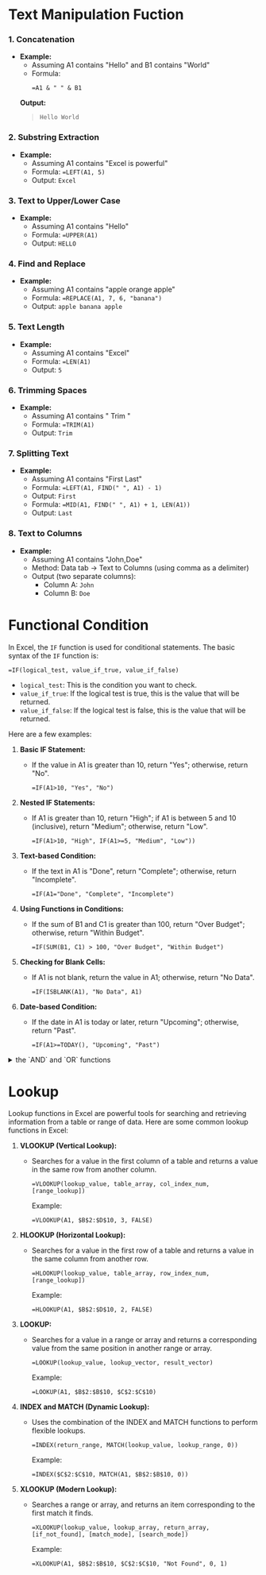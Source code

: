 
# Text Manipulation Fuction 

### 1. Concatenation
   - **Example:**
     - Assuming A1 contains "Hello" and B1 contains "World"
     - Formula:
       ```excel
       =A1 & " " & B1
       ```
      **Output:**
     >`Hello World`

### 2. Substring Extraction
   - **Example:**
     - Assuming A1 contains "Excel is powerful"
     - Formula: `=LEFT(A1, 5)`
     - Output: `Excel`

### 3. **Text to Upper/Lower Case**
   - **Example:**
     - Assuming A1 contains "Hello"
     - Formula: `=UPPER(A1)`
     - Output: `HELLO`

### 4. **Find and Replace**
   - **Example:**
     - Assuming A1 contains "apple orange apple"
     - Formula: `=REPLACE(A1, 7, 6, "banana")`
     - Output: `apple banana apple`

### 5. **Text Length**
   - **Example:**
     - Assuming A1 contains "Excel"
     - Formula: `=LEN(A1)`
     - Output: `5`

### 6. **Trimming Spaces**
   - **Example:**
     - Assuming A1 contains "   Trim   "
     - Formula: `=TRIM(A1)`
     - Output: `Trim`

### 7. **Splitting Text**
   - **Example:**
     - Assuming A1 contains "First Last"
     - Formula: `=LEFT(A1, FIND(" ", A1) - 1)`
     - Output: `First`
     - Formula: `=MID(A1, FIND(" ", A1) + 1, LEN(A1))`
     - Output: `Last`

### 8. **Text to Columns**
   - **Example:**
     - Assuming A1 contains "John,Doe"
     - Method: Data tab -> Text to Columns (using comma as a delimiter)
     - Output (two separate columns): 
       - Column A: `John`
       - Column B: `Doe`

# Functional Condition

In Excel, the `IF` function is used for conditional statements. The basic syntax of the `IF` function is:

```excel
=IF(logical_test, value_if_true, value_if_false)
```

- `logical_test`: This is the condition you want to check.
- `value_if_true`: If the logical test is true, this is the value that will be returned.
- `value_if_false`: If the logical test is false, this is the value that will be returned.

Here are a few examples:

1. **Basic IF Statement:**
   - If the value in A1 is greater than 10, return "Yes"; otherwise, return "No".
     ```excel
     =IF(A1>10, "Yes", "No")
     ```

2. **Nested IF Statements:**
   - If A1 is greater than 10, return "High"; if A1 is between 5 and 10 (inclusive), return "Medium"; otherwise, return "Low".
     ```excel
     =IF(A1>10, "High", IF(A1>=5, "Medium", "Low"))
     ```

3. **Text-based Condition:**
   - If the text in A1 is "Done", return "Complete"; otherwise, return "Incomplete".
     ```excel
     =IF(A1="Done", "Complete", "Incomplete")
     ```

4. **Using Functions in Conditions:**
   - If the sum of B1 and C1 is greater than 100, return "Over Budget"; otherwise, return "Within Budget".
     ```excel
     =IF(SUM(B1, C1) > 100, "Over Budget", "Within Budget")
     ```

5. **Checking for Blank Cells:**
   - If A1 is not blank, return the value in A1; otherwise, return "No Data".
     ```excel
     =IF(ISBLANK(A1), "No Data", A1)
     ```

6. **Date-based Condition:**
   - If the date in A1 is today or later, return "Upcoming"; otherwise, return "Past".
     ```excel
     =IF(A1>=TODAY(), "Upcoming", "Past")
     ```
<details>
   <summary>the `AND` and `OR` functions
   </summary>
<br>
   
1. **Using `AND` Function:**
   - If both A1 is greater than 10 and B1 is not blank, return "Valid"; otherwise, return "Invalid".
     ```excel
     =IF(AND(A1>10, NOT(ISBLANK(B1))), "Valid", "Invalid")
     ```

2. **Using `OR` Function:**
   - If either A1 is greater than 10 or B1 is "Complete", return "OK"; otherwise, return "Not OK".
     ```excel
     =IF(OR(A1>10, B1="Complete"), "OK", "Not OK")
     ```

3. **Combining `AND` and `OR`:**
   - If A1 is between 5 and 10 (inclusive) and B1 is "High" or "Medium", return "Good"; otherwise, return "Not Good".
     ```excel
     =IF(AND(A1>=5, A1<=10, OR(B1="High", B1="Medium")), "Good", "Not Good")
     ```

These examples showcase how you can use `AND` and `OR` functions to create more sophisticated conditions in your `IF` statements. Adjust the conditions based on your specific requirements and the data in your Excel sheet.
</details>

# Lookup

Lookup functions in Excel are powerful tools for searching and retrieving information from a table or range of data. Here are some common lookup functions in Excel:

1. **VLOOKUP (Vertical Lookup):**
   - Searches for a value in the first column of a table and returns a value in the same row from another column.
     ```excel
     =VLOOKUP(lookup_value, table_array, col_index_num, [range_lookup])
     ```
     Example:
     ```excel
     =VLOOKUP(A1, $B$2:$D$10, 3, FALSE)
     ```

2. **HLOOKUP (Horizontal Lookup):**
   - Searches for a value in the first row of a table and returns a value in the same column from another row.
     ```excel
     =HLOOKUP(lookup_value, table_array, row_index_num, [range_lookup])
     ```
     Example:
     ```excel
     =HLOOKUP(A1, $B$2:$D$10, 2, FALSE)
     ```

3. **LOOKUP:**
   - Searches for a value in a range or array and returns a corresponding value from the same position in another range or array.
     ```excel
     =LOOKUP(lookup_value, lookup_vector, result_vector)
     ```
     Example:
     ```excel
     =LOOKUP(A1, $B$2:$B$10, $C$2:$C$10)
     ```

4. **INDEX and MATCH (Dynamic Lookup):**
   - Uses the combination of the INDEX and MATCH functions to perform flexible lookups.
     ```excel
     =INDEX(return_range, MATCH(lookup_value, lookup_range, 0))
     ```
     Example:
     ```excel
     =INDEX($C$2:$C$10, MATCH(A1, $B$2:$B$10, 0))
     ```

5. **XLOOKUP (Modern Lookup):**
   - Searches a range or array, and returns an item corresponding to the first match it finds.
     ```excel
     =XLOOKUP(lookup_value, lookup_array, return_array, [if_not_found], [match_mode], [search_mode])
     ```
     Example:
     ```excel
     =XLOOKUP(A1, $B$2:$B$10, $C$2:$C$10, "Not Found", 0, 1)
     ```

